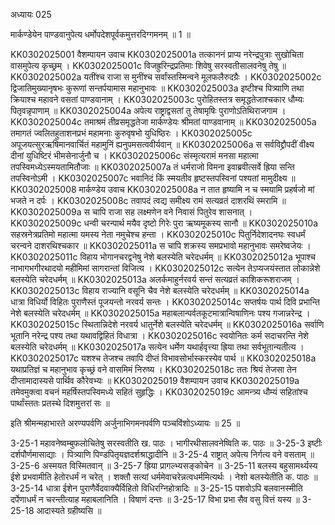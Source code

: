 अध्यायः 025

मार्कण्डेयेन पाण्डवानुपेत्य धर्मोपदेशपूर्वकमुत्तरदिग्गमनम् ॥ 1 ॥

KK0302025001	वैशम्पायन उवाच 
KK0302025001a	तत्काननं प्राप्य नरेन्द्रपुत्राः सुखोचिता वासमुपेत्य कृच्छ्रम् ।
KK0302025001c	विजह्रुरिन्द्रप्रतिमाः शिवेषु सरस्वतीसालवनेषु तेषु ॥
KK0302025002a	यतींश्च राजा स मुनींश्च सर्वांस्तस्मिन्वने मूलफलैरुदग्रैः ।
KK0302025002c	द्विजातिमुख्यानृषभः कुरूणां सन्तर्पयामास महानुभावः ॥
KK0302025003a	इष्टीश्च पित्र्याणि तथा क्रियाश्च महावने वसतां पाण्डवानाम् ।
KK0302025003c	पुरोहितस्तत्र समृद्धतेजाश्चकार धौम्यः पितृवन्नृपाणाम् ॥
KK0302025004a	अपेत्य राष्ट्राद्वसतां तु तेषामृषिः पुराणोऽतिथिराजगाम ।
KK0302025004c	तमाश्रमं तीव्रसमृद्धतेजा मार्कण्डेयः श्रीमतां पाण्डवानाम् ॥
KK0302025005a	तमागतं ज्वलितहुताशनप्रभं महामनाः कुरुवृषभो युधिष्ठिरः ।
KK0302025005c	अपूजयत्सुरऋषिमानवार्चितं महामुनिं ह्यनुपमसत्ववीर्यवान् ॥
KK0302025006a	स सर्वविद्द्रौपदीं वीक्ष्य दीनां युधिष्टिरं भीमसेनार्जुनौ च ।
KK0302025006c	संस्मृत्यरामं मनसा महात्मा तपस्विमध्येऽस्मयतामितौजाः ॥
KK0302025007a	तं धर्मराजो विमना इवाब्रवीत्सर्वे ह्रिया सन्ति तपस्विनोऽमी ।
KK0302025007c	भवानिदं किं स्मयतीव हृष्टस्तपस्विनां पश्यतां मामुदीक्ष्य ॥
KK0302025008	मार्कण्डेय उवाच 
KK0302025008a	न तात हृष्यामि न च स्मयामि प्रहर्षजो मां भजते न दर्पः ।
KK0302025008c	तवापदं त्वद्य समीक्ष्य रामं सत्यव्रतं दाशरथिं स्मरामि ॥
KK0302025009a	स चापि राजा सह लक्ष्मणेन वने निवासं पितुरेव शासनात् ।
KK0302025009c	धन्वी चरन्पार्थ मयैव दृष्टो गिरेः पुरा ऋष्यमूकस्य सानौ ॥
KK0302025010a	सहस्रनेत्रप्रतिमो महात्मा यमस्य नेता नमुचेश्च हन्ता ।
KK0302025010c	पितुर्निदेशादनघः स्वधर्मं चरन्वने दाशरथिश्चकार ॥
KK0302025011a	स चापि शक्रस्य समप्रभावो महानुभावः समरेष्वजेयः ।
KK0302025011c	विहाय भोगानचरद्वनेषु नेशे बलस्येति चरेदधर्मम् ॥
KK0302025012a	भूपाश्च नाभागभगीरथादयो महीमिमां सागरान्तां विजित्य ।
KK0302025012c	सत्येन तेऽप्यजयंस्तात लोकान्नेशे बलस्येति चरेदधर्मम् ॥
KK0302025013a	अलर्कमाहुर्नरवर्य सन्तं सत्यव्रतं काशिकरूशराजम् ।
KK0302025013c	विहाय राज्यानि वसूनि चैव नेशे बलस्येति चरेदधर्मम् ॥
KK0302025014a	धात्रा विधिर्यो विहितः पुराणैस्तं पूजयन्तो नरवर्य सन्तः ।
KK0302025014c	सप्तर्षयः पार्थ दिवि प्रभान्ति नेशे बलस्येति चरेदधर्मम् ॥
KK0302025015a	महाबलान्पर्वतकूटमात्रान्विषाणिनः पश्य गजान्नरेन्द्र ।
KK0302025015c	स्थितान्निदेशे नरवर्य धातुर्नेशे बलस्येति चरेदधर्मम् ॥
KK0302025016a	सर्वाणि भूतानि नरेन्द्र पश्य तथा यथावद्विहितं विधात्रा ।
KK0302025016c	स्वयोनितः कर्म सदाचरन्ति नेशे बलस्येति चरेदधर्मम् ॥
KK0302025017a	सत्येन धर्मेण यथार्हवृत्त्या ह्रिया तथा सर्वभूतान्यतीत्य ।
KK0302025017c	यशश्च तेजश्च तवापि दीप्तं विभावसोर्भास्करस्येव पार्थ ॥
KK0302025018a	यथाप्रतिज्ञं च महानुभाव कृच्छ्रं वने वासमिमं निरुष्य ।
KK0302025018c	ततः श्रियं तेजसा तेन दीप्तामादास्यसे पार्थिव कौरेवभ्यः ॥
KK0302025019	वैशम्पायन उवाच 
KK0302025019a	तमेवमुक्त्वा वचनं महर्षिस्तपस्विमध्ये सहितं सुहृद्धिः ।
KK0302025019c	आमन्त्र्य धौम्यं सहितांश्च पार्थांस्ततः प्रतस्थे दिशमुत्तरां सः ॥

इति श्रीमन्महाभारते अरण्यपर्वणि अर्जुनाभिगमनपर्वणि पञ्चविंशोऽध्यायः ॥ 25 ॥

3-25-1 महावनेष्वम्बुफलोचितेषु सरस्वतीति ख. पाठः । भागीरथीसालवनेष्विति क. पाठः ॥ 3-25-3 इष्टीः दर्शपौर्णमासाद्याः । पित्र्याणि पिण्डपितृयज्ञदर्शश्राद्धादीनि ॥ 3-25-4 राष्ट्रात् अपेत्य निर्गत्य वने वसताम् ॥ 3-25-6 अस्मयत विस्मितवान् ॥ 3-25-7 ह्रिया प्रागल्भ्यसङ्कोचेन ॥ 3-25-11 बलस्य बहुसामर्थ्यस्य ईशे प्रभवामीति हेतोरधर्मं न चरेत् । शक्तौ सत्यां धर्ममेवाचरेन्नत्वधर्ममित्यर्थः । नेशो बलस्येतीति क. पाठः ॥ 3-25-14 धात्रा ईशेन पुराणैर्वेदवाक्यैर्विहितो विधिरग्निहोत्रादिः ॥ 3-25-15 पशवोऽपि बलवानस्मीति दर्पेणाधर्मं न चरन्तीत्याह महाबलानिति । विषाणं दन्तः ॥ 3-25-17 विभा प्रभा सैव वसु वित्तं यस्य ॥ 3-25-18 आदास्यते ग्रहीष्यसि ॥

